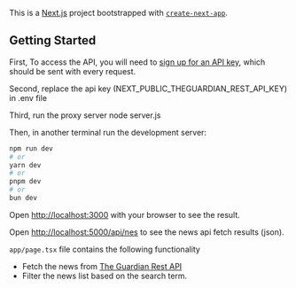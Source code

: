 This is a [Next.js](https://nextjs.org/) project bootstrapped with [`create-next-app`](https://github.com/vercel/next.js/tree/canary/packages/create-next-app).

## Getting Started

First, To access the API, you will need to <a href="https://open-platform.theguardian.com/access/" target="_blank">sign up for an API key</a>, which should be sent with every request. 

Second, replace the api key (NEXT_PUBLIC_THEGUARDIAN_REST_API_KEY) in .env file

Third, run the proxy server
node server.js

Then, in another terminal run the development server:

```bash
npm run dev
# or
yarn dev
# or
pnpm dev
# or
bun dev
```

Open [http://localhost:3000](http://localhost:3000) with your browser to see the result.

Open [http://localhost:5000/api/nes](http://localhost:5000/api/news) to see the news api fetch results (json).

 `app/page.tsx` file contains the following functionality
 - Fetch the news from <a href="https://open-platform.theguardian.com/documentation/" target="_blank">The Guardian Rest API</a>
 - Filter the news list based on the search term.
